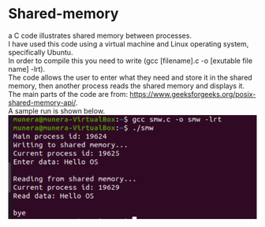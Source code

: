 # Shared-memory
a C code illustrates shared memory between processes.<br>
I have used this code using a virtual machine and Linux operating system, specifically Ubuntu.<br>
In order to compile this you need to write (gcc [filename].c -o [exutable file name] -lrt).<br>
The code allows the user to enter what they need and store it in the shared memory, then another process reads the shared memory and displays it.<br>
The main parts of the code are from: https://www.geeksforgeeks.org/posix-shared-memory-api/. <br>
A sample run is shown below.
![sample run](https://github.com/Munera83/shared-memory/blob/main/Sharedmemory.PNG) 
